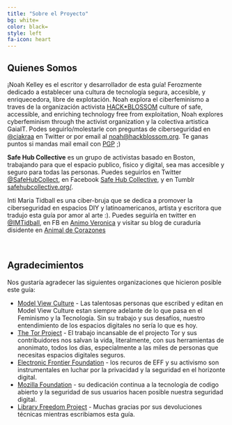 ```yaml
---
title: "Sobre el Proyecto"
bg: white=
color: black=
style: left
fa-icon: heart
---
```


<h2 class="text-blue">Quienes Somos</h2>

<p>¡Noah Kelley es el escritor y desarrollador de esta guía! Ferozmente dedicado a establecer una cultura de tecnología segura, accesible, y enriquecedora, libre de explotación. Noah explora el ciberfeminismo a traves de la organización activista <a href="http://hackblossom.org/">HACK*BLOSSOM</a> culture of safe, accessible, and enriching technology free from exploitation, Noah explores cyberfeminism through the activist organization y la colectiva artistica GaiaIT. Podes seguirlo/molestarle con preguntas de ciberseguridad en <a href="https://twitter.com/ciakraa">@ciakraa</a> en Twitter or por email al <a href="mailto:noah@hackblossom.org">noah@hackblossom.org</a>. Te ganas puntos si mandas mail email con <a href="https://tech.safehubcollective.org/cybersecurity/#pgp">PGP</a> ;)
</p>

<strong>Safe Hub Collective</strong> es un grupo de activistas basado en Boston, trabajando para que el espacio publico, fisico y digital, sea mas accesible y seguro para todas las personas. Puedes seguirlos en Twitter <a href="https://twitter.com/SafeHubCollect">@SafeHubCollect</a>, en Facebook <a href="https://www.facebook.com/safehubcollective">Safe Hub Collective</a>, y en Tumblr <a href="http://safehubcollective.org/">safehubcollective.org/</a>.
<br />
<p>Inti Maria Tidball es una ciber-bruja que se dedica a promover la ciberseguridad en espacios DIY y latinoamericanos, artista y escritora que tradujo esta guía por amor al arte :). Puedes seguirla en twitter en <a href="https://twitter.com/IMTidball">@IMTidball</a>, en FB en  <a href="https://www.facebook.com/curalista">Animo Veronica</a> y visitar su blog de curaduría disidente en <a href="https://arte.svbtle.com">Animal de Corazones</a>
</p>
<br />


<h2 class="text-blue">Agradecimientos</h2>
Nos gustaría agradecer las siguientes organizaciones que hicieron posible este guía:
<ul>
	<li><a href="https://modelviewculture.com/">Model View Culture</a> - Las talentosas personas que escribed y editan en Model View Culture estan siempre adelante de lo que pasa en el Feminismo y la Tecnología. Sin su trabajo y sus desafíos, nuestro entendimiento de los espacios digitales no sería lo que es hoy.</li>
	<li><a href="https://www.torproject.org/">The Tor Project</a> - El trabajo incansable de el projecto Tor y sus contribuidores nos salvan la vida, literalmente, con sus herramientas de anonimato, todos los dias, especialmente a las miles de personas que necesitas espacios digitales seguros. </li>
	<li><a href="https://www.eff.org/">Electronic Frontier Foundation</a> - los recuros de EFF y su activismo son instrumentales en luchar por la privacidad y la seguridad en el horizonte digital. </li>
	<li><a href="https://www.mozilla.org/en-US/">Mozilla Foundation</a> - su dedicación continua a la tecnología de codigo abierto y la seguridad de sus usuarios hacen posible nuestra seguridad digital.</li>
	<li><a href="https://libraryfreedomproject.org/">Library Freedom Project</a> - Muchas gracias por sus devoluciones técnicas mientras escribiamos esta guía.</li>
</ul>

